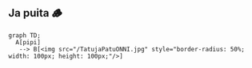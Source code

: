 ## Ja puita 🪵

```mermaid
graph TD;
  A[pipi]
   --> B[<img src="/TatujaPatuONNI.jpg" style="border-radius: 50%; width: 100px; height: 100px;"/>]

  

```
